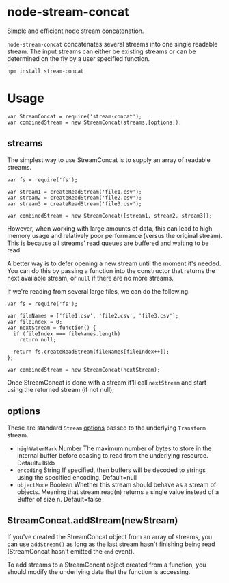 # node-stream-concat
Simple and efficient node stream concatenation.

`node-stream-concat` concatenates several streams into one single readable stream. The input streams can either be existing streams or can be determined on the fly by a user specified function.

    npm install stream-concat

# Usage

    var StreamConcat = require('stream-concat');
    var combinedStream = new StreamConcat(streams,[options]);

## streams
The simplest way to use StreamConcat is to supply an array of readable streams.

    var fs = require('fs');

    var stream1 = createReadStream('file1.csv');
    var stream2 = createReadStream('file2.csv');
    var stream3 = createReadStream('file3.csv');

    var combinedStream = new StreamConcat([stream1, stream2, stream3]);

However, when working with large amounts of data, this can lead to high memory usage and relatively poor performance (versus the original stream). This is because all streams' read queues are buffered and waiting to be read.

A better way is to defer opening a new stream until the moment it's needed. You can do this by passing a function into the constructor that returns the next available stream, or `null` if there are no more streams.

If we're reading from several large files, we can do the following.

    var fs = require('fs');

    var fileNames = ['file1.csv', 'file2.csv', 'file3.csv'];
    var fileIndex = 0;
    var nextStream = function() {
      if (fileIndex === fileNames.length) 
        return null;

      return fs.createReadStream(fileNames[fileIndex++]);
    };

    var combinedStream = new StreamConcat(nextStream);

Once StreamConcat is done with a stream it'll call `nextStream` and start using the returned stream (if not null);

## options
These are standard `Stream` [options](http://nodejs.org/api/stream.html#stream_new_stream_transform_options) passed to the underlying `Transform` stream.

* `highWaterMark` Number The maximum number of bytes to store in the internal buffer before ceasing to read from the underlying resource. Default=16kb
* `encoding` String If specified, then buffers will be decoded to strings using the specified encoding. Default=null
* `objectMode` Boolean Whether this stream should behave as a stream of objects. Meaning that stream.read(n) returns a single value instead of a Buffer of size n. Default=false

## StreamConcat.addStream(newStream)
If you've created the StreamConcat object from an array of streams, you can use `addStream()` as long as the last stream hasn't finishing being read (StreamConcat hasn't emitted the `end` event).

To add streams to a StreamConcat object created from a function, you should modify the underlying data that the function is accessing.
